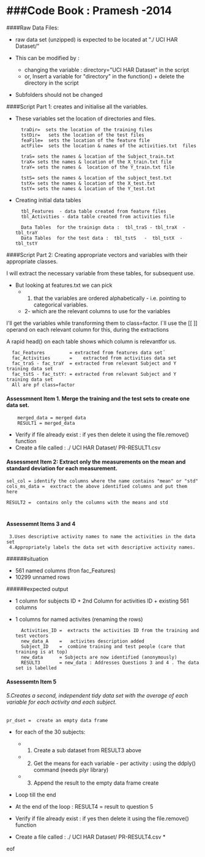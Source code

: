 ###Code Book :  Pramesh -2014
=====

####Raw Data Files:


* raw data set (unzipped) is expected to be located at "./ UCI HAR Dataset/"
* This can be modified by : 
   * changing the variable :   directory="UCI HAR Dataset" in the script
   * or, Insert a variable for "directory" in the function() + delete the directory in the script

* Subfolders should not be changed

####Script Part 1:  creates and initialise all the variables.


* These variables set the location of directories and files.     
 	      
        traDir=  sets the location of the training files
        tstDir=   sets the location of the test files    
        feaFile=  sets the location of the feature file
        actFile=  sets the location & names of the activities.txt  files
        
        traS= sets the names & location of the Subject_train.txt
        traX= sets the names & location of the X_train.txt file
        traY= sets the names &  location of the Y_train.txt file
        
        tstS= sets the names & location of the subject_test.txt
        tstX= sets the names & location of the X_test.txt
        tstY= sets the names & location of the Y_test.txt
        
* Creating initial data tables

        tbl_Features  - data table created from feature files
        tbl_Activities - data table created from activities file
        
        Data Tables  for the trainign data :  tbl_traS - tbl_traX  - tbl_traY          
        Data Tables  for the test data :  tbl_tstS   -  tbl_tstX  -  tbl_tstY


####Script Part 2:  Creating appropriate vectors and variables with their appropriate classes.

I will extract the necessary variable from these tables, for subsequent use.
* But looking at features.txt we can pick
    *  1. that the variables are ordered alphabetically - i.e. pointing to categorical variables.
    *  2- which are the relevant columns to use for the variables

I'll get the variables while transforming them to class=factor.
I`ll use the [[ ]] operand on each relevant column for this, during the extractions

A rapid head() on each table shows which column is relevantfor us.

      fac_Features         = extracted from features data set´
      fac_Activities       =    extracted from activities data set
      fac_traS - fac_traY  = extracted from relevant Subject and Y training data set
      fac_tstS - fac_tstY: = extracted from relevant Subject and Y training data set
      All are pf class=factor


#### Assessmnent Item 1. Merge the training and the test sets to create one data set.

        merged_data = merged data 
        RESULT1 = merged_data

  - Verify if file already exist  :  if yes then delete it using the file.remove() function
  - Create a file called :   ./ UCI HAR Dataset/ PR-RESULT1.csv       


#### Assessment Item 2: Extract only the measurements on the mean and standard deviation for each measurement.

    sel_col = identify the columns where the name contains "mean" or "std"
    cols_ms_data =  exctract the above identified columns and put them here
    
    RESULT2 =  contains only the columns with the means and std

#
#### Assessemnt Items 3 and 4
     3.Uses descriptive activity names to name the activities in the data set 
     4.Appropriately labels the data set with descriptive activity names. 

######situation
* 561 named columns (fron fac_Features)
* 10299 unnamed rows

######expected output
* 1 column for subjects  ID + 2nd Column for activities ID  + existing 561 columns
* 1 columns for named activites (renaming the rows)


        Activities_ID =  extracts the activities ID from the training and test vectors
        new_data_A    =   activites description added
        Subject_ID    =  combine training and test people (care that training is at top)
        new_data      = Subjects are now identified (anonymously)
        RESULT3       = new_data : Addresses Questions 3 and 4 . The data set is labelled


#### Assessemtn Item  5
###### 5.Creates a second, independent tidy data set with the average of each variable for each activity and each subject. 

    pr_dset =  create an empty data frame 

* for each of the 30 subjects:

    * 1. Create a sub dataset  from RESULT3 above
    * 2. Get the means for each variable - per activity : using the ddply() command (needs plyr library)
    * 3. Append the result to the empty data frame create

* Loop till the end
* At the end of the loop :   RESULT4 = result to question 5
* Verify if file already exist  :  if yes then delete it using the file.remove() function
* Create a file called :   ./ UCI HAR Dataset/ PR-RESULT4.csv     * 

eof
